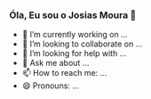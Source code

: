 ### Óla, Eu sou o Josias Moura 👋


- 🔭 I’m currently working on ...
- 👯 I’m looking to collaborate on ...
- 🤔 I’m looking for help with ...
- 💬 Ask me about ...
- 📫 How to reach me: ...
- 😄 Pronouns: ...

<div>
<a href="https://beacons.ai/josias-moura"> 

</div>
